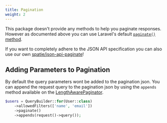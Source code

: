 ```yaml
---
title: Pagination
weight: 2
---
```


This package doesn't provide any methods to help you paginate responses. However as documented above you can use Laravel's default [`paginate()` method](https://laravel.com/docs/5.5/pagination).

If you want to completely adhere to the JSON API specification you can also use our own [spatie/json-api-paginate](https://github.com/spatie/laravel-json-api-paginate)!

## Adding Parameters to Pagination

By default the query parameters wont be added to the pagination json. You can append the request query to the pagination json by using the `appends` method available on the [LengthAwarePaginator](https://laravel.com/api/6.x/Illuminate/Contracts/Pagination/LengthAwarePaginator.html#method_appends).

```php
$users = QueryBuilder::for(User::class)
    ->allowedFilters(['name', 'email'])
    ->paginate()
    ->appends(request()->query());
```
